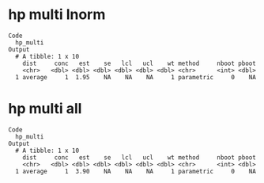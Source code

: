 # hp multi lnorm

    Code
      hp_multi
    Output
      # A tibble: 1 x 10
        dist     conc   est    se   lcl   ucl    wt method     nboot pboot
        <chr>   <dbl> <dbl> <dbl> <dbl> <dbl> <dbl> <chr>      <int> <dbl>
      1 average     1  1.95    NA    NA    NA     1 parametric     0    NA

# hp multi all

    Code
      hp_multi
    Output
      # A tibble: 1 x 10
        dist     conc   est    se   lcl   ucl    wt method     nboot pboot
        <chr>   <dbl> <dbl> <dbl> <dbl> <dbl> <dbl> <chr>      <int> <dbl>
      1 average     1  3.90    NA    NA    NA     1 parametric     0    NA

